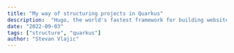 ```yaml
---
title: "My way of structuring projects in Quarkus"
description:  "Hugo, the world's fastest framework for building websites"
date: "2022-09-03"
tags: ["structure", "quarkus"]
author: "Stevan Vlajic"
---
```



